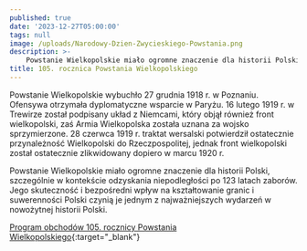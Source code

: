 ```yaml
---
published: true
date: '2023-12-27T05:00:00'
tags: null
image: /uploads/Narodowy-Dzien-Zwycieskiego-Powstania.png
description: >-
    Powstanie Wielkopolskie miało ogromne znaczenie dla historii Polski, szczególnie w kontekście odzyskania niepodległości po 123 latach zaborów.
title: 105. rocznica Powstania Wielkopolskiego
---
```


Powstanie Wielkopolskie wybuchło 27 grudnia 1918 r. w Poznaniu. Ofensywa otrzymała dyplomatyczne wsparcie w Paryżu. 16 lutego 1919 r. w Trewirze został podpisany układ z Niemcami, który objął również front wielkopolski, zaś Armia Wielkopolska została uznana za wojsko sprzymierzone. 28 czerwca 1919 r. traktat wersalski potwierdził ostatecznie przynależność Wielkopolski do Rzeczpospolitej, jednak front wielkopolski został ostatecznie zlikwidowany dopiero w marcu 1920 r.

Powstanie Wielkopolskie miało ogromne znaczenie dla historii Polski, szczególnie w kontekście odzyskania niepodległości po 123 latach zaborów. Jego skuteczność i bezpośredni wpływ na kształtowanie granic i suwerenności Polski czynią je jednym z najważniejszych wydarzeń w nowożytnej historii Polski.

[Program obchodów 105. rocznicy Powstania Wielkopolskiego](https://27grudnia.pl/strony/program-obchodow-105-rocznicy/6760){:target="_blank"}

